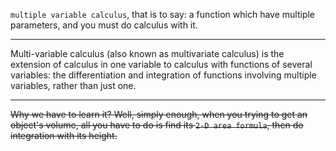 `multiple variable calculus`, that is to say: a function which have multiple parameters, and you must do calculus with it.

___

Multi-variable calculus (also known as multivariate calculus) is the extension of calculus in one variable to calculus with functions of several variables: the differentiation and integration of functions involving multiple variables, rather than just one.

___

~~Why we have to learn it? Well, simply enough, when you trying to get an object's volume, all you have to do is find its `2-D area formula`, then do integration with its height.~~